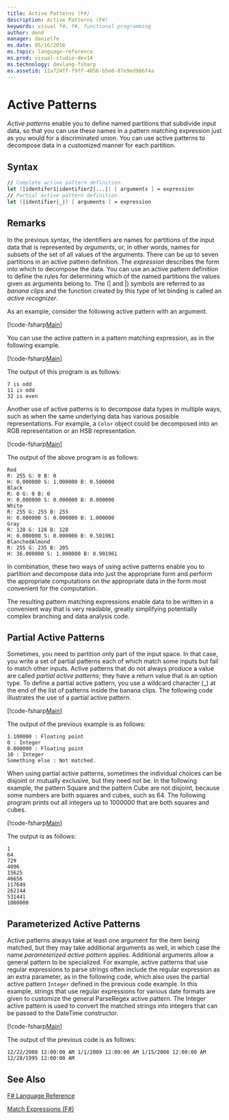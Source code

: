 ```yaml
---
title: Active Patterns (F#)
description: Active Patterns (F#)
keywords: visual f#, f#, functional programming
author: dend
manager: danielfe
ms.date: 05/16/2016
ms.topic: language-reference
ms.prod: visual-studio-dev14
ms.technology: devlang-fsharp
ms.assetid: 11a724ff-f9ff-4056-b5e0-87e9ed986f4a 
---
```


# Active Patterns

*Active patterns* enable you to define named partitions that subdivide input data, so that you can use these names in a pattern matching expression just as you would for a discriminated union. You can use active patterns to decompose data in a customized manner for each partition.


## Syntax

```fsharp
// Complete active pattern definition.
let (|identifer1|identifier2|...|) [ arguments ] = expression
// Partial active pattern definition.
let (|identifier|_|) [ arguments ] = expression
```

## Remarks
In the previous syntax, the identifiers are names for partitions of the input data that is represented by *arguments*, or, in other words, names for subsets of the set of all values of the arguments. There can be up to seven partitions in an active pattern definition. The *expression* describes the form into which to decompose the data. You can use an active pattern definition to define the rules for determining which of the named partitions the values given as arguments belong to. The (| and |) symbols are referred to as *banana clips* and the function created by this type of let binding is called an *active recognizer*.

As an example, consider the following active pattern with an argument.

[!code-fsharp[Main](snippets/fslangref2/snippet5001.fs)]

You can use the active pattern in a pattern matching expression, as in the following example.

[!code-fsharp[Main](snippets/fslangref2/snippet5002.fs)]

The output of this program is as follows:

```
7 is odd
11 is odd
32 is even
```

Another use of active patterns is to decompose data types in multiple ways, such as when the same underlying data has various possible representations. For example, a `Color` object could be decomposed into an RGB representation or an HSB representation.

[!code-fsharp[Main](snippets/fslangref2/snippet5003.fs)]

The output of the above program is as follows:

```
Red
R: 255 G: 0 B: 0
H: 0.000000 S: 1.000000 B: 0.500000
Black
R: 0 G: 0 B: 0
H: 0.000000 S: 0.000000 B: 0.000000
White
R: 255 G: 255 B: 255
H: 0.000000 S: 0.000000 B: 1.000000
Gray
R: 128 G: 128 B: 128
H: 0.000000 S: 0.000000 B: 0.501961
BlanchedAlmond
R: 255 G: 235 B: 205
H: 36.000000 S: 1.000000 B: 0.901961
```

In combination, these two ways of using active patterns enable you to partition and decompose data into just the appropriate form and perform the appropriate computations on the appropriate data in the form most convenient for the computation.

The resulting pattern matching expressions enable data to be written in a convenient way that is very readable, greatly simplifying potentially complex branching and data analysis code.


## Partial Active Patterns
Sometimes, you need to partition only part of the input space. In that case, you write a set of partial patterns each of which match some inputs but fail to match other inputs. Active patterns that do not always produce a value are called *partial active patterns*; they have a return value that is an option type. To define a partial active pattern, you use a wildcard character (_) at the end of the list of patterns inside the banana clips. The following code illustrates the use of a partial active pattern.

[!code-fsharp[Main](snippets/fslangref2/snippet5004.fs)]

The output of the previous example is as follows:

```
1.100000 : Floating point
0 : Integer
0.000000 : Floating point
10 : Integer
Something else : Not matched.
```

When using partial active patterns, sometimes the individual choices can be disjoint or mutually exclusive, but they need not be. In the following example, the pattern Square and the pattern Cube are not disjoint, because some numbers are both squares and cubes, such as 64. The following program prints out all integers up to 1000000 that are both squares and cubes.

[!code-fsharp[Main](snippets/fslangref2/snippet5005.fs)]

The output is as follows:

```
1
64
729
4096
15625
46656
117649
262144
531441
1000000
```

## Parameterized Active Patterns
Active patterns always take at least one argument for the item being matched, but they may take additional arguments as well, in which case the name *parameterized active pattern* applies. Additional arguments allow a general pattern to be specialized. For example, active patterns that use regular expressions to parse strings often include the regular expression as an extra parameter, as in the following code, which also uses the partial active pattern `Integer` defined in the previous code example. In this example, strings that use regular expressions for various date formats are given to customize the general ParseRegex active pattern. The Integer active pattern is used to convert the matched strings into integers that can be passed to the DateTime constructor.

[!code-fsharp[Main](snippets/fslangref2/snippet5006.fs)]

The output of the previous code is as follows:

```
12/22/2008 12:00:00 AM 1/1/2009 12:00:00 AM 1/15/2008 12:00:00 AM 12/28/1995 12:00:00 AM
```

## See Also
[F&#35; Language Reference](FSharp-Language-Reference.md)

[Match Expressions &#40;F&#35;&#41;](Match-Expressions-%5BFSharp%5D.md)

